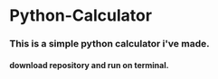 # Python-Calculator

### This is a simple python calculator i've made.
#### download repository and run on terminal.

